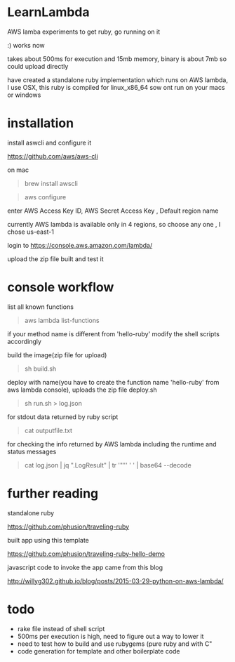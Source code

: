 # LearnLambda
AWS lamba experiments to get ruby, go running on it


:)  works now


takes about 500ms for execution  and 15mb memory, binary is about 7mb so could upload directly 


have created a standalone ruby implementation which runs on AWS lambda, I use OSX, this ruby is compiled for linux_x86_64 sow ont run on your macs or windows


# installation
install aswcli and configure it 

https://github.com/aws/aws-cli

on mac 
>  brew install awscli

> aws configure

enter AWS Access Key ID, AWS Secret Access Key , Default region name 

currently AWS lambda is available only in 4 regions, so choose any one , I chose us-east-1


login to https://console.aws.amazon.com/lambda/

upload the zip file built  and test it


# console workflow

list all known functions
> aws lambda list-functions

if your method name is different from 'hello-ruby' modify the shell scripts accordingly

build the image(zip file for upload)
> sh build.sh


deploy with name(you have to create the function name 'hello-ruby' from aws lambda console), uploads the zip file 
deploy.sh 



> sh run.sh > log.json


for stdout data returned by ruby script

> cat outputfile.txt 

for checking the info returned by AWS lambda including the runtime and status messages

> cat log.json | jq ".LogResult" | tr '""' ' ' |  base64 --decode


# further reading

standalone ruby

https://github.com/phusion/traveling-ruby

built app using this template

https://github.com/phusion/traveling-ruby-hello-demo

javascript code to invoke the app came from this blog

http://willyg302.github.io/blog/posts/2015-03-29-python-on-aws-lambda/


# todo

* rake file instead of shell script
* 500ms per execution is high, need to figure out a way to lower it
* need to test how to build and use rubygems (pure ruby and with C"
* code generation for template and other boilerplate code



